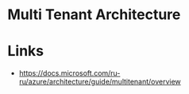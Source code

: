 # Multi Tenant Architecture

# Links
* https://docs.microsoft.com/ru-ru/azure/architecture/guide/multitenant/overview
